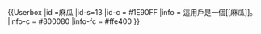 {{Userbox
  |id =麻瓜
  |id-s=13
  |id-c = #1E90FF
  |info = 這用戶是一個[[麻瓜]]。
  |info-c = #800080
  |info-fc = #ffe400
}}